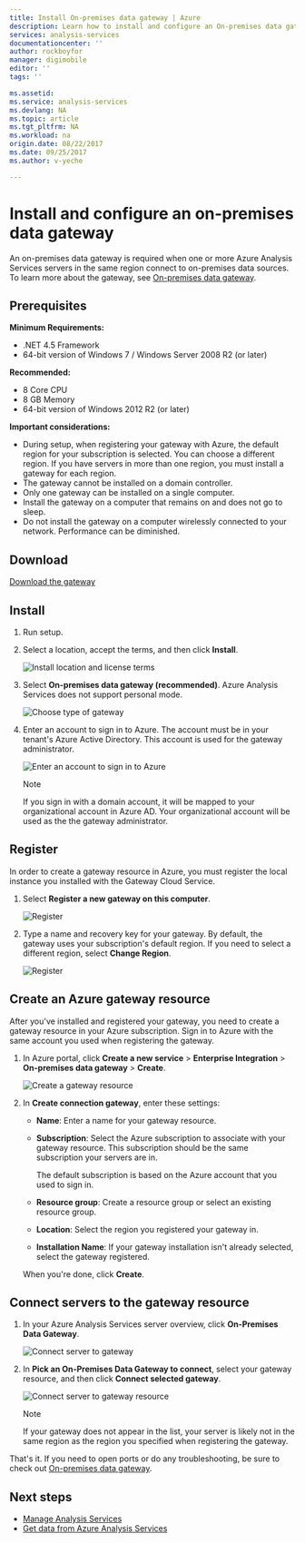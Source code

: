 ```yaml
---
title: Install On-premises data gateway | Azure
description: Learn how to install and configure an On-premises data gateway.
services: analysis-services
documentationcenter: ''
author: rockboyfor
manager: digimobile
editor: ''
tags: ''

ms.assetid: 
ms.service: analysis-services
ms.devlang: NA
ms.topic: article
ms.tgt_pltfrm: NA
ms.workload: na
origin.date: 08/22/2017
ms.date: 09/25/2017
ms.author: v-yeche

---
```

# Install and configure an on-premises data gateway
An on-premises data gateway is required when one or more Azure Analysis Services servers in the same region connect to on-premises data sources. To learn more about the gateway, see [On-premises data gateway](analysis-services-gateway.md).

## Prerequisites
**Minimum Requirements:**

* .NET 4.5 Framework
* 64-bit version of Windows 7 / Windows Server 2008 R2 (or later)

**Recommended:**

* 8 Core CPU
* 8 GB Memory
* 64-bit version of Windows 2012 R2 (or later)

**Important considerations:**

* During setup, when registering your gateway with Azure, the default region for your subscription is selected. You can choose a different region. If you have servers in more than one region, you must install a gateway for each region. 
* The gateway cannot be installed on a domain controller.
* Only one gateway can be installed on a single computer.
* Install the gateway on a computer that remains on and does not go to sleep.
* Do not install the gateway on a computer wirelessly connected to your network. Performance can be diminished.

## <a name="download"></a>Download
 [Download the gateway](https://aka.ms/azureasgateway)

## <a name="install"></a>Install

1. Run setup.

2. Select a location, accept the terms, and then click **Install**.

   ![Install location and license terms](media/analysis-services-gateway-install/aas-gateway-installer-accept.png)

3. Select **On-premises data gateway (recommended)**. Azure Analysis Services does not support personal mode.

   ![Choose type of gateway](media/analysis-services-gateway-install/aas-gateway-installer-shared.png)

4. Enter an account to sign in to Azure. The account must be in your tenant's Azure Active Directory. This account is used for the gateway administrator. 

   ![Enter an account to sign in to Azure](media/analysis-services-gateway-install/aas-gateway-installer-account.png)

   > [!NOTE]
   > If you sign in with a domain account, it will be mapped to your organizational account in Azure AD. Your organizational account will be used as the the gateway administrator.

## <a name="register"></a>Register
In order to create a gateway resource in Azure, you must register the local instance you installed with the Gateway Cloud Service. 

1.  Select **Register a new gateway on this computer**.

    ![Register](media/analysis-services-gateway-install/aas-gateway-register-new.png)

2. Type a name and recovery key for your gateway. By default, the gateway uses your subscription's default region. If you need to select a different region, select **Change Region**.

   ![Register](media/analysis-services-gateway-install/aas-gateway-register-name.png)

<a name="create-resource"></a>
## Create an Azure gateway resource
After you've installed and registered your gateway, you need to create a gateway resource in your Azure subscription. Sign in to Azure with the same account you used when registering the gateway.

1. In Azure portal, click **Create a new service** > **Enterprise Integration** > **On-premises data gateway** > **Create**.

   ![Create a gateway resource](media/analysis-services-gateway-install/aas-gateway-new-azure-resource.png)

2. In **Create connection gateway**, enter these settings:

    * **Name**: Enter a name for your gateway resource. 

    * **Subscription**: Select the Azure subscription 
    to associate with your gateway resource. 
    This subscription should be the same subscription your servers are in.

      The default subscription is based on the 
      Azure account that you used to sign in.

    * **Resource group**: Create a resource group or select an existing resource group.

    * **Location**: Select the region you registered your gateway in.

    * **Installation Name**: If your gateway installation isn't already selected, 
    select the gateway registered. 

    When you're done, click **Create**.

<a name="connect-servers"></a>
## Connect servers to the gateway resource

1. In your Azure Analysis Services server overview, click **On-Premises Data Gateway**.

   ![Connect server to gateway](media/analysis-services-gateway-install/aas-gateway-connect-server.png)

2. In **Pick an On-Premises Data Gateway to connect**, select your gateway resource, and then click **Connect selected gateway**.

   ![Connect server to gateway resource](media/analysis-services-gateway-install/aas-gateway-connect-resource.png)

    > [!NOTE]
    > If your gateway does not appear in the list, your server is likely not in the same region as the region you specified when registering the gateway. 

That's it. If you need to open ports or do any troubleshooting, be sure to check out [On-premises data gateway](analysis-services-gateway.md).

## Next steps
* [Manage Analysis Services](analysis-services-manage.md)   
* [Get data from Azure Analysis Services](analysis-services-connect.md)

<!--Update_Description: update meta properties, wording update -->